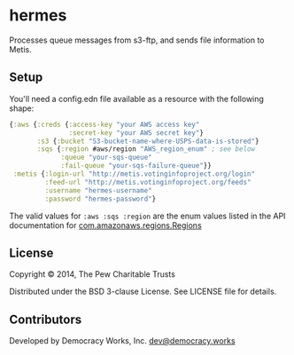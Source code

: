 # hermes

Processes queue messages from s3-ftp, and sends file information to Metis.

## Setup

You'll need a config.edn file available as a resource with the
following shape:

```clojure
{:aws {:creds {:access-key "your AWS access key"
               :secret-key "your AWS secret key"}
       :s3 {:bucket "S3-bucket-name-where-USPS-data-is-stored"}
       :sqs {:region #aws/region "AWS_region_enum" ; see below
             :queue "your-sqs-queue"
             :fail-queue "your-sqs-failure-queue"}}
 :metis {:login-url "http://metis.votinginfoproject.org/login"
         :feed-url "http://metis.votinginfoproject.org/feeds"
         :username "hermes-username"
         :password "hermes-password"}
```
                                          
The valid values for `:aws :sqs :region` are the enum values listed in the API documentation for [com.amazonaws.regions.Regions](http://docs.aws.amazon.com/AWSJavaSDK/latest/javadoc/com/amazonaws/regions/Regions.html)
                                                                   
## License

Copyright © 2014, The Pew Charitable Trusts

Distributed under the BSD 3-clause License. See LICENSE file for details.

## Contributors

Developed by Democracy Works, Inc. <dev@democracy.works>
